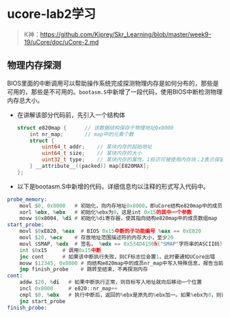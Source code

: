 # ucore-lab2学习

> K神：https://github.com/Kiprey/Skr_Learning/blob/master/week9-19/uCore/doc/uCore-2.md

## 物理内存探测

BIOS里面的中断调用可以帮助操作系统完成探测物理内存是如何分布的，那些是可用的，那些是不可用的。`bootasm.S`中新增了一段代码，使用BIOS中断检测物理内存总大小。

* 在讲解该部分代码前，先引入一个结构体

  ```c
  struct e820map {      // 该数据结构保存于物理地址0x8000
      int nr_map;       // map中的元素个数
      struct {
          uint64_t addr;    // 某块内存的起始地址
          uint64_t size;    // 某块内存的大小
          uint32_t type;    // 某块内存的属性。1标识可被使用内存块；2表示保留的内存块，不可映射。
      } __attribute__((packed)) map[E820MAX];
  };
  ```

* 以下是bootasm.S中新增的代码，详细信息均以注释的形式写入代码中。

~~~asm
probe_memory:
    movl $0, 0x8000   # 初始化，向内存地址0x8000，即uCore结构e820map中的成员nr_map中写入0
    xorl %ebx, %ebx   # 初始化%ebx为0，这是int 0x15的其中一个参数
    movw $0x8004, %di # 初始化%di寄存器，使其指向结构e820map中的成员数组map
start_probe:
    movl $0xE820, %eax  # BIOS 0x15中断的子功能编号 %eax == 0xE820
    movl $20, %ecx    # 存放地址范围描述符的内存大小，至少20
    movl $SMAP, %edx  # 签名， %edx == 0x534D4150h("SMAP"字符串的ASCII码)
    int $0x15     # 调用0x15中断
    jnc cont      # 如果该中断执行失败，则CF标志位会置1，此时要通知UCore出错
    movw $12345, 0x8000 # 向结构e820map中的成员nr_map中写入特殊信息，报告当前错误
    jmp finish_probe    # 跳转至结束，不再探测内存
cont:
    addw $20, %di   # 如果中断执行正常，则目标写入地址就向后移动一个位置
    incl 0x8000     # e820::nr_map++
    cmpl $0, %ebx   # 执行中断后，返回的%ebx是原先的%ebx加一。如果%ebx为0，则说明当前内存探测完成
    jnz start_probe
finish_probe:
~~~

